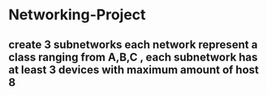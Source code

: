 # Networking-Project


## create 3 subnetworks each network represent a class ranging from A,B,C , each subnetwork has at least 3 devices with maximum amount of host 8
